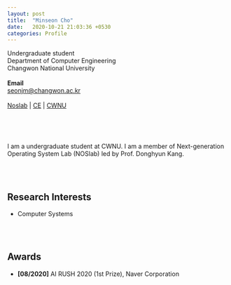 ```yaml
---
layout: post
title:  "Minseon Cho"
date:   2020-10-21 21:03:36 +0530
categories: Profile
---
```


Undergraduate student
<br>
Department of Computer Engineering
<br>
Changwon National University
<br>
<br>
**Email**
<br>
seonjm@changwon.ac.kr
<br>
<br>
[Noslab][Noslab] | [CE][CE] | [CWNU][CWNU]

[Noslab]: https://noslab.github.io/
[CE]: http://www.changwon.ac.kr/ce
[CWNU]: http://www.changwon.ac.kr/
<br>

<br>

I am a undergraduate student at CWNU. I am a member of Next-generation Operating System Lab (NOSlab) led by Prof. Donghyun Kang.

<br>

<br>

## Research Interests

- Computer Systems

<br>

<br>

## Awards

- **[08/2020]** AI RUSH 2020 (1st Prize), Naver Corporation

<br>

<br>

<br>